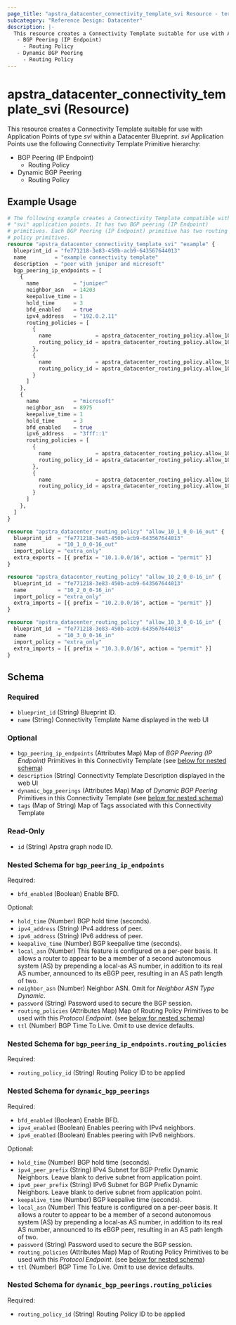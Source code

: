 ```yaml
---
page_title: "apstra_datacenter_connectivity_template_svi Resource - terraform-provider-apstra"
subcategory: "Reference Design: Datacenter"
description: |-
  This resource creates a Connectivity Template suitable for use with Application Points of type svi within a Datacenter Blueprint. svi Application Points use the following Connectivity Template Primitive hierarchy:
   - BGP Peering (IP Endpoint)
     - Routing Policy
   - Dynamic BGP Peering
     - Routing Policy
---
```


# apstra_datacenter_connectivity_template_svi (Resource)

This resource creates a Connectivity Template suitable for use with Application Points of type *svi* within a Datacenter Blueprint. *svi* Application Points use the following Connectivity Template Primitive hierarchy:
 - BGP Peering (IP Endpoint)
   - Routing Policy
 - Dynamic BGP Peering
   - Routing Policy


## Example Usage

```terraform
# The following example creates a Connectivity Template compatible with
# "svi" application points. It has two BGP peering (IP Endpoint)
# primitives. Each BGP Peering (IP Endpoint) primitive has two routing
# policy primitives.
resource "apstra_datacenter_connectivity_template_svi" "example" {
  blueprint_id = "fe771218-3e83-450b-acb9-643567644013"
  name         = "example connectivity template"
  description  = "peer with juniper and microsoft"
  bgp_peering_ip_endpoints = [
    {
      name           = "juniper"
      neighbor_asn   = 14203
      keepalive_time = 1
      hold_time      = 3
      bfd_enabled    = true
      ipv4_address   = "192.0.2.11"
      routing_policies = [
        {
          name              = apstra_datacenter_routing_policy.allow_10_1_0_0-16_out.name
          routing_policy_id = apstra_datacenter_routing_policy.allow_10_1_0_0-16_out.id
        },
        {
          name              = apstra_datacenter_routing_policy.allow_10_2_0_0-16_in.name
          routing_policy_id = apstra_datacenter_routing_policy.allow_10_2_0_0-16_in.id
        }
      ]
    },
    {
      name           = "microsoft"
      neighbor_asn   = 8975
      keepalive_time = 1
      hold_time      = 3
      bfd_enabled    = true
      ipv6_address   = "3fff::1"
      routing_policies = [
        {
          name              = apstra_datacenter_routing_policy.allow_10_1_0_0-16_out.name
          routing_policy_id = apstra_datacenter_routing_policy.allow_10_1_0_0-16_out.id
        },
        {
          name              = apstra_datacenter_routing_policy.allow_10_3_0_0-16_in.name
          routing_policy_id = apstra_datacenter_routing_policy.allow_10_3_0_0-16_in.id
        }
      ]
    },
  ]
}

resource "apstra_datacenter_routing_policy" "allow_10_1_0_0-16_out" {
  blueprint_id  = "fe771218-3e83-450b-acb9-643567644013"
  name          = "10_1_0_0-16_out"
  import_policy = "extra_only"
  extra_exports = [{ prefix = "10.1.0.0/16", action = "permit" }]
}

resource "apstra_datacenter_routing_policy" "allow_10_2_0_0-16_in" {
  blueprint_id  = "fe771218-3e83-450b-acb9-643567644013"
  name          = "10_2_0_0-16_in"
  import_policy = "extra_only"
  extra_imports = [{ prefix = "10.2.0.0/16", action = "permit" }]
}

resource "apstra_datacenter_routing_policy" "allow_10_3_0_0-16_in" {
  blueprint_id  = "fe771218-3e83-450b-acb9-643567644013"
  name          = "10_3_0_0-16_in"
  import_policy = "extra_only"
  extra_imports = [{ prefix = "10.3.0.0/16", action = "permit" }]
}
```

<!-- schema generated by tfplugindocs -->
## Schema

### Required

- `blueprint_id` (String) Blueprint ID.
- `name` (String) Connectivity Template Name displayed in the web UI

### Optional

- `bgp_peering_ip_endpoints` (Attributes Map) Map of *BGP Peering (IP Endpoint)* Primitives in this Connectivity Template (see [below for nested schema](#nestedatt--bgp_peering_ip_endpoints))
- `description` (String) Connectivity Template Description displayed in the web UI
- `dynamic_bgp_peerings` (Attributes Map) Map of *Dynamic BGP Peering* Primitives in this Connectivity Template (see [below for nested schema](#nestedatt--dynamic_bgp_peerings))
- `tags` (Map of String) Map of Tags associated with this Connectivity Template

### Read-Only

- `id` (String) Apstra graph node ID.

<a id="nestedatt--bgp_peering_ip_endpoints"></a>
### Nested Schema for `bgp_peering_ip_endpoints`

Required:

- `bfd_enabled` (Boolean) Enable BFD.

Optional:

- `hold_time` (Number) BGP hold time (seconds).
- `ipv4_address` (String) IPv4 address of peer.
- `ipv6_address` (String) IPv6 address of peer.
- `keepalive_time` (Number) BGP keepalive time (seconds).
- `local_asn` (Number) This feature is configured on a per-peer basis. It allows a router to appear to be a member of a second autonomous system (AS) by prepending a local-as AS number, in addition to its real AS number, announced to its eBGP peer, resulting in an AS path length of two.
- `neighbor_asn` (Number) Neighbor ASN. Omit for *Neighbor ASN Type Dynamic*.
- `password` (String) Password used to secure the BGP session.
- `routing_policies` (Attributes Map) Map of Routing Policy Primitives to be used with this *Protocol Endpoint*. (see [below for nested schema](#nestedatt--bgp_peering_ip_endpoints--routing_policies))
- `ttl` (Number) BGP Time To Live. Omit to use device defaults.

<a id="nestedatt--bgp_peering_ip_endpoints--routing_policies"></a>
### Nested Schema for `bgp_peering_ip_endpoints.routing_policies`

Required:

- `routing_policy_id` (String) Routing Policy ID to be applied



<a id="nestedatt--dynamic_bgp_peerings"></a>
### Nested Schema for `dynamic_bgp_peerings`

Required:

- `bfd_enabled` (Boolean) Enable BFD.
- `ipv4_enabled` (Boolean) Enables peering with IPv4 neighbors.
- `ipv6_enabled` (Boolean) Enables peering with IPv6 neighbors.

Optional:

- `hold_time` (Number) BGP hold time (seconds).
- `ipv4_peer_prefix` (String) IPv4 Subnet for BGP Prefix Dynamic Neighbors. Leave blank to derive subnet from application point.
- `ipv6_peer_prefix` (String) IPv6 Subnet for BGP Prefix Dynamic Neighbors. Leave blank to derive subnet from application point.
- `keepalive_time` (Number) BGP keepalive time (seconds).
- `local_asn` (Number) This feature is configured on a per-peer basis. It allows a router to appear to be a member of a second autonomous system (AS) by prepending a local-as AS number, in addition to its real AS number, announced to its eBGP peer, resulting in an AS path length of two.
- `password` (String) Password used to secure the BGP session.
- `routing_policies` (Attributes Map) Map of Routing Policy Primitives to be used with this *Protocol Endpoint*. (see [below for nested schema](#nestedatt--dynamic_bgp_peerings--routing_policies))
- `ttl` (Number) BGP Time To Live. Omit to use device defaults.

<a id="nestedatt--dynamic_bgp_peerings--routing_policies"></a>
### Nested Schema for `dynamic_bgp_peerings.routing_policies`

Required:

- `routing_policy_id` (String) Routing Policy ID to be applied



